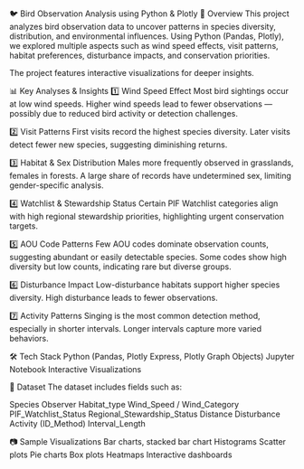 🐦 Bird Observation Analysis using Python & Plotly
📌 Overview
This project analyzes bird observation data to uncover patterns in species diversity, distribution, and environmental influences. Using Python (Pandas, Plotly), we explored multiple aspects such as wind speed effects, visit patterns, habitat preferences, disturbance impacts, and conservation priorities.

The project features interactive visualizations for deeper insights.

📊 Key Analyses & Insights
1️⃣ Wind Speed Effect
Most bird sightings occur at low wind speeds.
Higher wind speeds lead to fewer observations — possibly due to reduced bird activity or detection challenges.

2️⃣ Visit Patterns
First visits record the highest species diversity.
Later visits detect fewer new species, suggesting diminishing returns.

3️⃣ Habitat & Sex Distribution
Males more frequently observed in grasslands, females in forests.
A large share of records have undetermined sex, limiting gender-specific analysis.

4️⃣ Watchlist & Stewardship Status
Certain PIF Watchlist categories align with high regional stewardship priorities, highlighting urgent conservation targets.

5️⃣ AOU Code Patterns
Few AOU codes dominate observation counts, suggesting abundant or easily detectable species.
Some codes show high diversity but low counts, indicating rare but diverse groups.

6️⃣ Disturbance Impact
Low-disturbance habitats support higher species diversity.
High disturbance leads to fewer observations.

7️⃣ Activity Patterns
Singing is the most common detection method, especially in shorter intervals.
Longer intervals capture more varied behaviors.

🛠️ Tech Stack
Python (Pandas, Plotly Express, Plotly Graph Objects)
Jupyter Notebook
Interactive Visualizations

📂 Dataset
The dataset includes fields such as:

Species
Observer
Habitat_type
Wind_Speed / Wind_Category
PIF_Watchlist_Status
Regional_Stewardship_Status
Distance
Disturbance
Activity (ID_Method)
Interval_Length

📷 Sample Visualizations
Bar charts, stacked bar chart
Histograms
Scatter plots
Pie charts
Box plots
Heatmaps
Interactive dashboards
